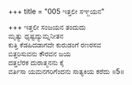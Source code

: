 +++
title = "005 ಇತ್ತಲೀ ಸಞ್ಜಯನ"

+++
ಇತ್ತಲೀ ಸಂಜಯನ ತಂದುದು  
ಮೃತ್ಯು ಧೃಷ್ಟದ್ಯುಮ್ನನೀತನ  
ಕುತ್ತಿ ಕೆಡಹಿದಡಾಗದೇ ಕುರುಡಂಗೆ ರಣರಸವ  
ಬಿತ್ತರಿಸುವನು ಕೌರವನ ಜಯ  
ದತ್ತಲೆರಕ ದುರಾತ್ಮನನು ಕೈ  
ವರ್ತಿಸಾ ಯಮನಗರಿಗೆಂದನು ಸಾತ್ಯಕಿಯ ಕರೆದು      ॥5॥